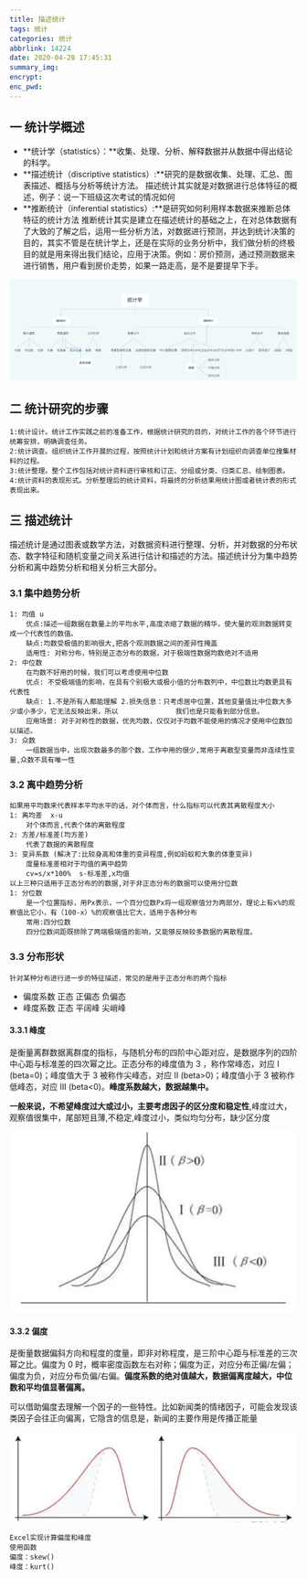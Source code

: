 ```yaml
---
title: 描述统计
tags: 统计
categories: 统计
abbrlink: 14224
date: 2020-04-28 17:45:31
summary_img:
encrypt:
enc_pwd:
---
```


## 一 统计学概述

- **统计学（statistics）：**收集、处理、分析、解释数据并从数据中得出结论的科学。
- **描述统计（discriptive statistics）:**研究的是数据收集、处理、汇总、图表描述、概括与分析等统计方法。
  描述统计其实就是对数据进行总体特征的概述，例子：说一下班级这次考试的情况如何
- **推断统计（inferential statistics）:**是研究如何利用样本数据来推断总体特征的统计方法
  推断统计其实是建立在描述统计的基础之上，在对总体数据有了大致的了解之后，运用一些分析方法，对数据进行预测，并达到统计决策的目的，其实不管是在统计学上，还是在实际的业务分析中，我们做分析的终极目的就是用来得出我们结论，应用于决策。例如：房价预测，通过预测数据来进行销售，用户看到房价走势，如果一路走高，是不是要提早下手。

![img](/images/tj/tj.png)

## 二 统计研究的步骤

```
1:统计设计。统计工作实践之前的准备工作，根据统计研究的目的，对统计工作的各个环节进行统筹安排，明确调查任务。
2:统计调查。组织统计工作开展的过程，按照统计计划和统计方案有计划组织向调查单位搜集材料的过程。
3:统计整理。整个工作包括对统计资料进行审核和订正、分组或分类、归类汇总、绘制图表。
4:统计资料的表现形式。分析整理后的统计资料，将最终的分析结果用统计图或者统计表的形式表现出来。
```

## 三 描述统计

​	描述统计是通过图表或数学方法，对数据资料进行整理、分析，并对数据的分布状态、数字特征和随机变量之间关系进行估计和描述的方法。描述统计分为集中趋势分析和离中趋势分析和相关分析三大部分。

### 3.1 集中趋势分析

```
1: 均值 u
	优点:描述一组数据在数量上的平均水平,高度浓缩了数据的精华，使大量的观测数据转变成一个代表性的数值。
	缺点:均数受极值的影响很大,把各个观测数据之间的差异性掩盖
	适用性: 对称分布，特别是正态分布的数据，对于极端性数据均数绝对不适用
2: 中位数
	在均数不好用的时候，我们可以考虑使用中位数
	优点: 不受极端值的影响，在具有个别极大或极小值的分布数列中，中位数比均数更具有代表性
	缺点: 1.不是所有人都能理解 2.损失信息：只考虑居中位置，其他变量值比中位数大多少或小多少，它无法反映出来，所以				我们也是只能看到部分信息。
	应用场景: 对于对称性的数据，优先均数，仅仅对于均数不能使用的情况才使用中位数加以描述。
3: 众数
	一组数据当中，出现次数最多的那个数，工作中用的很少,常用于离散型变量而非连续性变量,众数不具有唯一性
```



### 3.2  离中趋势分析

```
如果用平均数来代表样本平均水平的话，对个体而言，什么指标可以代表其离散程度大小
1: 离均差  x-u
	对个体而言,代表个体的离散程度
2: 方差/标准差(均方差) 
	代表了数据的离散程度
3: 变异系数 (解决了:比较身高和体重的变异程度,例如蚂蚁和大象的体重变异)
	度量标准差相对于均值的离中趋势
	cv=s/x*100%  s-标准差,x均值
以上三种只适用于正态分布的的数据,对于非正态分布的数据可以使用分位数
1: 分位数
	是一个位置指标，用Px表示，一个百分位数Px将一组观察值分为两部分，理论上有x%的观察值比它小，有（100-x）%的观察值比它大，适用于各种分布
	常用:四分位数
	四分位数间距既排除了两端极端值的影响，又能够反映较多数据的离散程度。
```

### 3.3 分布形状

```
针对某种分布进行进一步的特征描述，常见的是用于正态分布的两个指标
```

- 偏度系数 正态 正偏态 负偏态
- 峰度系数 正态 平阔峰 尖峭峰

#### 3.3.1 峰度

​	是衡量离群数据离群度的指标，与随机分布的四阶中心距对应，是数据序列的四阶中心距与标准差的四次幂之比。正态分布的峰度值为 3 ，称作常峰态，对应 I (beta=0)；峰度值大于 3 被称作尖峰态，对应 II (beta>0)；峰度值小于 3 被称作低峰态，对应 III (beta<0)。**峰度系数越大，数据越集中。**

​	**一般来说，不希望峰度过大或过小，主要考虑因子的区分度和稳定性**,峰度过大，观察值很集中，尾部短且薄,不稳定,峰度过小，类似均匀分布，缺少区分度

![img](/images/tj/k.jpg)

#### 3.3.2 偏度

​	是衡量数据偏斜方向和程度的度量，即非对称程度，是三阶中心距与标准差的三次幂之比。偏度为 0 时，概率密度函数左右对称；偏度为正，对应分布正偏/左偏；偏度为负，对应分布负偏/右偏。**偏度系数的绝对值越大，数据偏离度越大，中位数和平均值显著偏离。**	

​	可以借助偏度去理解一个因子的一些特性。比如新闻类的情绪因子，可能会发现该类因子会往正向偏离，它隐含的信息是，新闻的主要作用是传播正能量

![img](/images/tj/s.png)

```
Excel实现计算偏度和峰度
使用函数
偏度：skew()
峰度：kurt()
```



